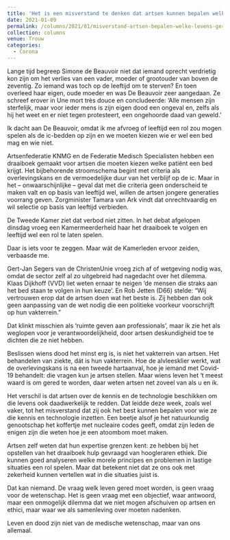 ```yaml
---
title: 'Het is een misverstand te denken dat artsen kunnen bepalen welke levens gered moeten worden'
date: 2021-01-09
permalink: /columns/2021/01/misverstand-artsen-bepalen-welke-levens-gered/
collection: columns
venue: Trouw
categories:
  - Corona
---
```


Lange tijd begreep Simone de Beauvoir niet dat iemand oprecht verdrietig kon zijn om het verlies van een vader, moeder of grootouder van boven de zeventig. Zo iemand was toch op de leeftijd om te sterven? En toen overleed haar eigen, oude moeder en was De Beauvoir zeer aangedaan. Ze schreef erover in Une mort très douce en concludeerde: ‘Alle mensen zijn sterfelijk, maar voor ieder mens is zijn eigen dood een ongeval en, zelfs als hij het weet en er niet tegen protesteert, een ongehoorde daad van geweld.’

Ik dacht aan De Beauvoir, omdat ik me afvroeg of leeftijd een rol zou mogen spelen als de ic-bedden op zijn en we moeten kiezen wie er wel een bed mag en wie niet.

Artsenfederatie KNMG en de Federatie Medisch Specialisten hebben een draaiboek gemaakt voor artsen die moeten kiezen welke patiënt een bed krijgt. Het bijbehorende stroomschema begint met criteria als overlevingskans en de vermoedelijke duur van het verblijf op de ic. Maar in het – onwaarschijnlijke – geval dat met die criteria geen onderscheid te maken valt en op basis van leeftijd wel, willen de artsen jongere generaties voorrang geven. Zorgminister Tamara van Ark vindt dat onrechtvaardig en wil selectie op basis van leeftijd verbieden.

De Tweede Kamer ziet dat verbod niet zitten. In het debat afgelopen dinsdag vroeg een Kamermeerderheid haar het draaiboek te volgen en leeftijd wel een rol te laten spelen.

Daar is iets voor te zeggen. Maar wát de Kamerleden ervoor zeiden, verbaasde me.

Gert-Jan Segers van de ChristenUnie vroeg zich af of wetgeving nodig was, omdat de sector zelf al zo uitgebreid had nagedacht over het dilemma. Klaas Dijkhoff (VVD) liet weten ernaar te neigen ‘de mensen die straks aan het bed staan te volgen in hun keuze’. En Rob Jetten (D66) stelde: “Wij vertrouwen erop dat de artsen doen wat het beste is. Zij hebben dan ook geen aanpassing van de wet nodig die een politieke voorkeur voorschrijft op hun vakterrein.”

Dat klinkt misschien als ‘ruimte geven aan professionals’, maar ik zie het als weglopen voor je verantwoordelijkheid, door artsen deskundigheid toe te dichten die ze niet hebben.

Beslissen wiens dood het minst erg is, is niet het vakterrein van artsen. Het behandelen van ziekte, dát is hun vakterrein. Hoe de alvleesklier werkt, wat de overlevingskans is na een tweede hartaanval, hoe je iemand met Covid-19 behandelt: die vragen kun je artsen stellen. Maar wiens leven het ‘t meest waard is om gered te worden, daar weten artsen net zoveel van als u en ik.

Het verschil is dat artsen over de kennis en de technologie beschikken om die levens ook daadwerkelijk te redden. Dat leidde deze week, zoals wel vaker, tot het misverstand dat zij ook het best kunnen bepalen voor wie ze die kennis en technologie inzetten. Een beetje alsof je het natuurkundig genootschap het koffertje met nucleaire codes geeft, omdat zijn leden de enigen zijn die weten hoe je een atoombom moet maken.

Artsen zelf weten dat hun expertise grenzen kent: ze hebben bij het opstellen van het draaiboek hulp gevraagd van hoogleraren ethiek. Die kunnen goed analyseren welke morele principes en problemen in lastige situaties een rol spelen. Maar dat betekent niet dat ze ons ook met zekerheid kunnen vertellen wat in die situaties juist is.

Dat kan niemand. De vraag welk leven gered moet worden, is geen vraag voor de wetenschap. Het is geen vraag met een objectief, waar antwoord, maar een onmogelijk dilemma dat we niet mogen afschuiven op artsen en ethici, maar waar we als samenleving over moeten nadenken.

Leven en dood zijn niet van de medische wetenschap, maar van ons allemaal.
